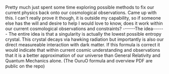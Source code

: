 Pretty much just spent some time exploring possible methods to fix our current physics back onto our cosmological observations. Came up with this. I can't really prove it though, it is outside my capability, 
so if someone else has the will and desire to help I would love to know, does it work within our current cosmological observations and constraints?
------The idea------
The entire idea is that a singularity is actually the lowest possible entropy crystal. This crystal decays via hawking radiation but importantly is also our direct measureable interaction with dark matter. 
If this formula is correct it would indicate that within current cosmic understanding and observations that it is a better approximation of our universe than General Relativity and Quantum Mechanics alone. 
(The OuruO formula and overview PDF are public on the repo)
